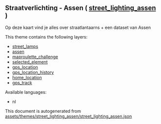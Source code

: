

 Straatverlichting - Assen ( [street_lighting_assen](https://mapcomplete.osm.be/street_lighting_assen) ) 
---------------------------------------------------------------------------------------------------------



Op deze kaart vind je alles over straatlantaarns + een dataset van Assen

This theme contains the following layers:



  - [street_lamps](../Layers/street_lamps.md)
  - [assen](../Layers/assen.md)
  - [maproulette_challenge](../Layers/maproulette_challenge.md)
  - [selected_element](../Layers/selected_element.md)
  - [gps_location](../Layers/gps_location.md)
  - [gps_location_history](../Layers/gps_location_history.md)
  - [home_location](../Layers/home_location.md)
  - [gps_track](../Layers/gps_track.md)


Available languages:



  - nl
 

This document is autogenerated from [assets/themes/street_lighting_assen/street_lighting_assen.json](https://github.com/pietervdvn/MapComplete/blob/develop/assets/themes/street_lighting_assen/street_lighting_assen.json)